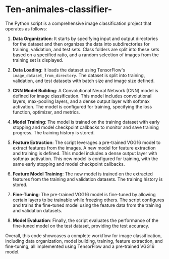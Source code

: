 # Ten-animales-classifier-

The Python script is a comprehensive image classification project that operates as follows:

1. **Data Organization**: It starts by specifying input and output directories for the dataset and then organizes the data into subdirectories for training, validation, and test sets. Class folders are split into these sets based on a specified ratio, and a random selection of images from the training set is displayed.

2. **Data Loading**: It loads the dataset using TensorFlow's `image_dataset_from_directory`. The dataset is split into training, validation, and test datasets with batch size and image size defined.

3. **CNN Model Building**: A Convolutional Neural Network (CNN) model is defined for image classification. This model includes convolutional layers, max-pooling layers, and a dense output layer with softmax activation. The model is configured for training, specifying the loss function, optimizer, and metrics.

4. **Model Training**: The model is trained on the training dataset with early stopping and model checkpoint callbacks to monitor and save training progress. The training history is stored.

5. **Feature Extraction**: The script leverages a pre-trained VGG16 model to extract features from the images. A new model for feature extraction and training is defined. This model includes a dense output layer with softmax activation. This new model is configured for training, with the same early stopping and model checkpoint callbacks.

6. **Feature Model Training**: The new model is trained on the extracted features from the training and validation datasets. The training history is stored.

7. **Fine-Tuning**: The pre-trained VGG16 model is fine-tuned by allowing certain layers to be trainable while freezing others. The script configures and trains the fine-tuned model using the feature data from the training and validation datasets.

8. **Model Evaluation**: Finally, the script evaluates the performance of the fine-tuned model on the test dataset, providing the test accuracy.

Overall, this code showcases a complete workflow for image classification, including data organization, model building, training, feature extraction, and fine-tuning, all implemented using TensorFlow and a pre-trained VGG16 model.
